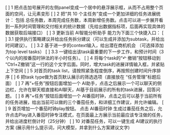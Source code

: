 [ ] 1 把点击加号展开的左侧panel变成一个居中的悬浮展示框，从而不占用整个页面的空间，让元素变形
[ ] 2 把“共 10 个主任务”变成一个更加详细的任务进展统计： 包括 总任务数，本周完成任务数，本周新增任务数。点击可以进一步展开看到一系列时间管理和交付相关的统计数据（先给出数据指标项，后面再实现具体的数据获取后端接口）
[ ] 3 更新当前 AI智能分析助手 能力为下面三个快捷入口：
[ ]  3.1 提供执行策略建议并给出任务拆分建议（可以生成并添加为subtask，并给出时间建议）。 
[ ]  3.2 基于进一步的context输入，给出潜在商机机会 （可选择添加为top level tasks） 
[ ]  3.3 一键给出该task最重要的下一步工作，和预计时间（3个以内的按番茄时钟法的半小时任务）。
[ ] 4 将每个task的“↶ 撤销”按钮移动到 “Ctrl+Z撤销”这一行的这个文字后面。同时，增大task的进展详情输入框，并紧贴上下空间
[ ] 5 对首页的task list，请按照紧急程度倒序，再按照创建时间升序排序
[ ] 6 把task type做为首页默认展示的筛选选项（直接放在 “任务管理”标题后面）
[ ] 7 再“+任务”按钮后面增加一个 AI助手，点击之后展示一个可以聊天的侧边栏，允许在聊天框直接和AI聊天，AI基于目前展示的所有的task进展，回答问题。
[ ] 8 再“+任务”按钮后面增加一个 AI番茄时钟，点击之后可以基于当前所有的任务进展，给出当前可以做的三个番茄任务，和详细工作建议，并允许编辑。
[ ] 9 首页增加一个番茄时钟play按钮。 点击 AI番茄时钟 生成过番茄任务之后，允许点击Play进入番茄时钟专注模式，在页面最上方展示当前最应该专注做的任务，并给出进度栏倒计时（25分钟）
[ ] 10 对番茄任务，可以一键生成 AI建议的执行方案 (展示用什么提示词，问大模型，并拿到什么方案建议文字)
